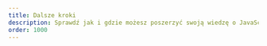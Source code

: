 ```yaml
---
title: Dalsze kroki
description: Sprawdź jak i gdzie możesz poszerzyć swoją wiedzę o JavaScript.
order: 1000
---
```


